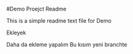 #Demo Proejct Readme

This is a simple readme text file for Demo

Ekleyek

Daha da ekleme yapalım
Bu kısım yeni branchte